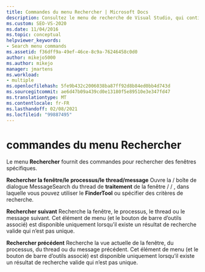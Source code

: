 ```yaml
---
title: Commandes du menu Rechercher | Microsoft Docs
description: Consultez le menu de recherche de Visual Studio, qui contient des commandes pour rechercher des fenêtres spécifiques. Utilisez Rechercher fenêtre/processus/thread/message, Rechercher suivant et précédent.
ms.custom: SEO-VS-2020
ms.date: 11/04/2016
ms.topic: conceptual
helpviewer_keywords:
- Search menu commands
ms.assetid: f36dff9a-49ef-46ce-8c9a-76246458c0d0
author: mikejo5000
ms.author: mikejo
manager: jmartens
ms.workload:
- multiple
ms.openlocfilehash: 5fe9b432c2006038ba87ff92d8b84ed0bb4d743d
ms.sourcegitcommit: ae6d47b09a439cd0e13180f5e89510e3e347fd47
ms.translationtype: MT
ms.contentlocale: fr-FR
ms.lasthandoff: 02/08/2021
ms.locfileid: "99887495"
---
```

# <a name="search-menu-commands"></a>commandes du menu Rechercher
Le menu **Rechercher** fournit des commandes pour rechercher des fenêtres spécifiques.

 **Rechercher la fenêtre/le processus/le thread/message** Ouvre la  / boîte de dialogue MessageSearch du thread de **traitement** de la fenêtre /  /  , dans laquelle vous pouvez utiliser le **FinderTool** ou spécifier des critères de recherche.

 **Rechercher suivant** Recherche la fenêtre, le processus, le thread ou le message suivant. Cet élément de menu (et le bouton de barre d’outils associé) est disponible uniquement lorsqu’il existe un résultat de recherche valide qui n’est pas unique.

 **Rechercher précédent** Recherche la vue actuelle de la fenêtre, du processus, du thread ou du message précédent. Cet élément de menu (et le bouton de barre d’outils associé) est disponible uniquement lorsqu’il existe un résultat de recherche valide qui n’est pas unique.
